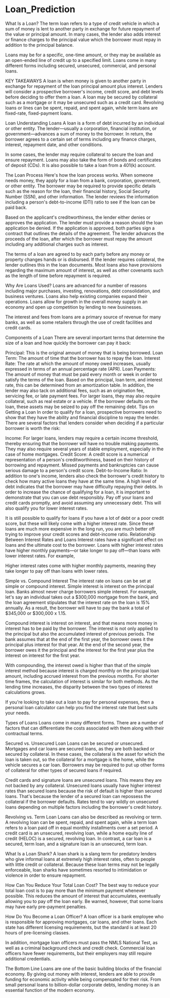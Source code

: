 # Loan_Prediction

What Is a Loan?
The term loan refers to a type of credit vehicle in which a sum of money is lent to another party in exchange for future repayment of the value or principal amount. In many cases, the lender also adds interest or finance charges to the principal value which the borrower must repay in addition to the principal balance.

Loans may be for a specific, one-time amount, or they may be available as an open-ended line of credit up to a specified limit. Loans come in many different forms including secured, unsecured, commercial, and personal loans.

KEY TAKEAWAYS
A loan is when money is given to another party in exchange for repayment of the loan principal amount plus interest.
Lenders will consider a prospective borrower's income, credit score, and debt levels before deciding to offer them a loan.
A loan may be secured by collateral such as a mortgage or it may be unsecured such as a credit card.
Revolving loans or lines can be spent, repaid, and spent again, while term loans are fixed-rate, fixed-payment loans.

Loan
Understanding Loans
A loan is a form of debt incurred by an individual or other entity. The lender—usually a corporation, financial institution, or government—advances a sum of money to the borrower. In return, the borrower agrees to a certain set of terms including any finance charges, interest, repayment date, and other conditions.

In some cases, the lender may require collateral to secure the loan and ensure repayment. Loans may also take the form of bonds and certificates of deposit (CDs). It is also possible to take a loan from a 401(k) account.

The Loan Process
Here's how the loan process works. When someone needs money, they apply for a loan from a bank, corporation, government, or other entity. The borrower may be required to provide specific details such as the reason for the loan, their financial history, Social Security Number (SSN), and other information. The lender reviews the information including a person's debt-to-income (DTI) ratio to see if the loan can be paid back.

Based on the applicant's creditworthiness, the lender either denies or approves the application. The lender must provide a reason should the loan application be denied. If the application is approved, both parties sign a contract that outlines the details of the agreement. The lender advances the proceeds of the loan, after which the borrower must repay the amount including any additional charges such as interest.

The terms of a loan are agreed to by each party before any money or property changes hands or is disbursed. If the lender requires collateral, the lender outlines this in the loan documents. Most loans also have provisions regarding the maximum amount of interest, as well as other covenants such as the length of time before repayment is required.

Why Are Loans Used?
Loans are advanced for a number of reasons including major purchases, investing, renovations, debt consolidation, and business ventures. Loans also help existing companies expand their operations. Loans allow for growth in the overall money supply in an economy and open up competition by lending to new businesses.

The interest and fees from loans are a primary source of revenue for many banks, as well as some retailers through the use of credit facilities and credit cards.

Components of a Loan
There are several important terms that determine the size of a loan and how quickly the borrower can pay it back:

Principal: This is the original amount of money that is being borrowed.
Loan Term: The amount of time that the borrower has to repay the loan.
Interest Rate: The rate at which the amount of money owed increases, usually expressed in terms of an annual percentage rate (APR).
Loan Payments: The amount of money that must be paid every month or week in order to satisfy the terms of the loan. Based on the principal, loan term, and interest rate, this can be determined from an amortization table.
In addition, the lender may also tack on additional fees, such as an origination fee, servicing fee, or late payment fees. For larger loans, they may also require collateral, such as real estate or a vehicle. If the borrower defaults on the loan, these assets may be seized to pay off the remaining debt.
Tips on Getting a Loan
In order to qualify for a loan, prospective borrowers need to show that they have the ability and financial discipline to repay the lender. There are several factors that lenders consider when deciding if a particular borrower is worth the risk:

Income: For larger loans, lenders may require a certain income threshold, thereby ensuring that the borrower will have no trouble making payments. They may also require several years of stable employment, especially in the case of home mortgages.
Credit Score: A credit score is a numerical representation of a person's creditworthiness, based on their history of borrowing and repayment. Missed payments and bankruptcies can cause serious damage to a person's credit score.
Debt-to-Income Ratio: In addition to one's income, lenders also check the borrower's credit history to check how many active loans they have at the same time. A high level of debt indicates that the borrower may have difficulty repaying their debts.
In order to increase the chance of qualifying for a loan, it is important to demonstrate that you can use debt responsibly. Pay off your loans and credit cards promptly, and avoid assuming any unnecessary debt. This will also qualify you for lower interest rates.

It is still possible to qualify for loans if you have a lot of debt or a poor credit score, but these will likely come with a higher interest rate. Since these loans are much more expensive in the long run, you are much better off trying to improve your credit scores and debt-income ratio.
Relationship Between Interest Rates and Loans
Interest rates have a significant effect on loans and the ultimate cost to the borrower. Loans with higher interest rates have higher monthly payments—or take longer to pay off—than loans with lower interest rates. For example,

Higher interest rates come with higher monthly payments, meaning they take longer to pay off than loans with lower rates.

Simple vs. Compound Interest
The interest rate on loans can be set at simple or compound interest. Simple interest is interest on the principal loan. Banks almost never charge borrowers simple interest. For example, let's say an individual takes out a $300,000 mortgage from the bank, and the loan agreement stipulates that the interest rate on the loan is 15% annually. As a result, the borrower will have to pay the bank a total of $345,000 or $300,000 x 1.15.

Compound interest is interest on interest, and that means more money in interest has to be paid by the borrower. The interest is not only applied to the principal but also the accumulated interest of previous periods. The bank assumes that at the end of the first year, the borrower owes it the principal plus interest for that year. At the end of the second year, the borrower owes it the principal and the interest for the first year plus the interest on interest for the first year.

With compounding, the interest owed is higher than that of the simple interest method because interest is charged monthly on the principal loan amount, including accrued interest from the previous months. For shorter time frames, the calculation of interest is similar for both methods. As the lending time increases, the disparity between the two types of interest calculations grows.

If you're looking to take out a loan to pay for personal expenses, then a personal loan calculator can help you find the interest rate that best suits your needs.

Types of Loans
Loans come in many different forms. There are a number of factors that can differentiate the costs associated with them along with their contractual terms.

Secured vs. Unsecured Loan
Loans can be secured or unsecured. Mortgages and car loans are secured loans, as they are both backed or secured by collateral. In these cases, the collateral is the asset for which the loan is taken out, so the collateral for a mortgage is the home, while the vehicle secures a car loan. Borrowers may be required to put up other forms of collateral for other types of secured loans if required.

Credit cards and signature loans are unsecured loans. This means they are not backed by any collateral. Unsecured loans usually have higher interest rates than secured loans because the risk of default is higher than secured loans. That's because the lender of a secured loan can repossess the collateral if the borrower defaults. Rates tend to vary wildly on unsecured loans depending on multiple factors including the borrower's credit history.

Revolving vs. Term Loan
Loans can also be described as revolving or term. A revolving loan can be spent, repaid, and spent again, while a term loan refers to a loan paid off in equal monthly installments over a set period. A credit card is an unsecured, revolving loan, while a home equity line of credit (HELOC) is a secured, revolving loan. In contrast, a car loan is a secured, term loan, and a signature loan is an unsecured, term loan.

What Is a Loan Shark?
A loan shark is a slang term for predatory lenders who give informal loans at extremely high interest rates, often to people with little credit or collateral. Because these loan terms may not be legally enforceable, loan sharks have sometimes resorted to intimidation or violence in order to ensure repayment.

How Can You Reduce Your Total Loan Cost?
The best way to reduce your total loan cost is to pay more than the minimum payment whenever possible. This reduces the amount of interest that accumulates, eventually allowing you to pay off the loan early. Be warned, however, that some loans may have early pre-payment penalties.

How Do You Become a Loan Officer?
A loan officer is a bank employee who is responsible for approving mortgages, car loans, and other loans. Each state has different licensing requirements, but the standard is at least 20 hours of pre-licensing classes.

In addition, mortgage loan officers must pass the NMLS National Test, as well as a criminal background check and credit check. Commercial loan officers have fewer requirements, but their employers may still require additional credentials.

The Bottom Line
Loans are one of the basic building blocks of the financial economy. By giving out money with interest, lenders are able to provide funding for economic activity while being compensated for their risk. From small personal loans to billion-dollar corporate debts, lending money is an essential function of the modern economy.
